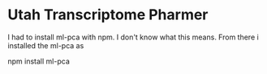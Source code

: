 # Utah Transcriptome Pharmer

I had to install ml-pca with npm. I don't know what this means.
From there i installed the ml-pca as

npm install ml-pca
